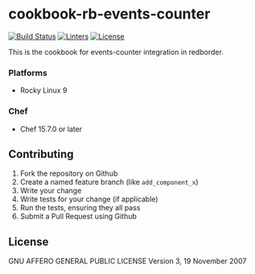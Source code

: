 # cookbook-rb-events-counter
[![Build Status][build-shield]][build-url]
[![Linters][linters-shield]][linters-url]
[![License][license-shield]][license-url]

<!-- Badges -->
[build-shield]: https://github.com/redBorder/cookbook-rb-events-counter/actions/workflows/rpm.yml/badge.svg?branch=master
[build-url]: https://github.com/redBorder/cookbook-rb-events-counter/actions/workflows/rpm.yml?query=branch%3Amaster
[linters-shield]: https://github.com/redBorder/cookbook-rb-events-counter/actions/workflows/lint.yml/badge.svg?event=push
[linters-url]: https://github.com/redBorder/cookbook-rb-events-counter/actions/workflows/lint.yml
[license-shield]: https://img.shields.io/badge/license-AGPLv3-blue.svg
[license-url]: https://github.com/cookbook-rb-events-counter/blob/HEAD/LICENSE

This is the cookbook for events-counter integration in redborder.

### Platforms

- Rocky Linux 9

### Chef

- Chef 15.7.0 or later

## Contributing

1. Fork the repository on Github
2. Create a named feature branch (like `add_component_x`)
3. Write your change
4. Write tests for your change (if applicable)
5. Run the tests, ensuring they all pass
6. Submit a Pull Request using Github

## License

GNU AFFERO GENERAL PUBLIC LICENSE Version 3, 19 November 2007
